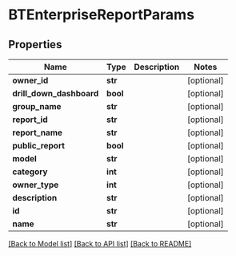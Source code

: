 # BTEnterpriseReportParams

## Properties
Name | Type | Description | Notes
------------ | ------------- | ------------- | -------------
**owner_id** | **str** |  | [optional] 
**drill_down_dashboard** | **bool** |  | [optional] 
**group_name** | **str** |  | [optional] 
**report_id** | **str** |  | [optional] 
**report_name** | **str** |  | [optional] 
**public_report** | **bool** |  | [optional] 
**model** | **str** |  | [optional] 
**category** | **int** |  | [optional] 
**owner_type** | **int** |  | [optional] 
**description** | **str** |  | [optional] 
**id** | **str** |  | [optional] 
**name** | **str** |  | [optional] 

[[Back to Model list]](../README.md#documentation-for-models) [[Back to API list]](../README.md#documentation-for-api-endpoints) [[Back to README]](../README.md)


